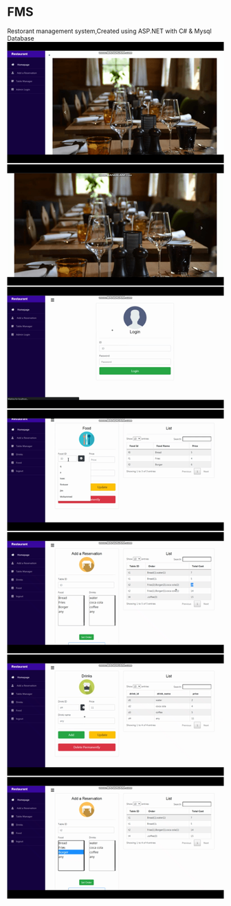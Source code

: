 # FMS
 Restorant management system,Created using ASP.NET with C# & Mysql Database
</br>
<img src="1.gif"></img>
<img src="2.gif"></img>
<img src="3.gif"></img>
<img src="4.gif"></img>
<img src="5.gif"></img>
<img src="6.gif"></img>
<img src="7.gif"></img>
